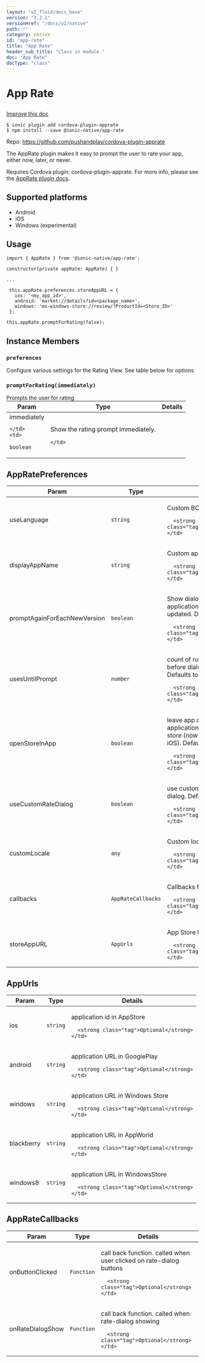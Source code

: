 ```yaml
---
layout: "v2_fluid/docs_base"
version: "3.2.1"
versionHref: "/docs/v2/native"
path: ""
category: native
id: "app-rate"
title: "App Rate"
header_sub_title: "Class in module "
doc: "App Rate"
docType: "class"
---
```








<h1 class="api-title">
  
  App Rate
  

  

  </h1>

<a class="improve-v2-docs" href="http://github.com/driftyco/ionic-native/edit/master/src/@ionic-native/plugins/app-rate/index.ts#L96">
  Improve this doc
</a>



<!-- decorators -->





<pre><code>$ ionic plugin add cordova-plugin-apprate
$ npm install --save @ionic-native/app-rate
</code></pre>
<p>Repo:
  <a href="https://github.com/pushandplay/cordova-plugin-apprate">
    https://github.com/pushandplay/cordova-plugin-apprate
  </a>
</p>

<!-- description -->

<p>The AppRate plugin makes it easy to prompt the user to rate your app, either now, later, or never.</p>
<p>Requires Cordova plugin: cordova-plugin-apprate. For more info, please see the <a href="https://github.com/pushandplay/cordova-plugin-apprate">AppRate plugin docs</a>.</p>


<!-- @platforms tag -->
<h2>Supported platforms</h2>

<ul>
  <li>Android</li><li>iOS</li><li>Windows (experimental)</li>
</ul>

<!-- @platforms tag end -->


<!-- if doc.decorators -->

<!-- @usage tag -->

<h2>Usage</h2>

<pre><code class="lang-typescript">import { AppRate } from &#39;@ionic-native/app-rate&#39;;

constructor(private appRate: AppRate) { }

...

 this.appRate.preferences.storeAppURL = {
   ios: &#39;&lt;my_app_id&gt;&#39;,
   android: &#39;market://details?id=&lt;package_name&gt;&#39;,
   windows: &#39;ms-windows-store://review/?ProductId=&lt;Store_ID&gt;&#39;
 };

this.appRate.promptForRating(false);
</code></pre>




<!-- @property tags -->




<!-- methods on the class -->

<h2>Instance Members</h2>
<div id="preferences"></div>
<h3>
  <code>preferences</code>
  

</h3>
Configure various settings for the Rating View.
See table below for options



<div id="promptForRating"></div>
<h3>
  <code>promptForRating(immediately)</code>
  

</h3>
Prompts the user for rating
<table class="table param-table" style="margin:0;">
  <thead>
  <tr>
    <th>Param</th>
    <th>Type</th>
    <th>Details</th>
  </tr>
  </thead>
  <tbody>
  
  <tr>
    <td>
      immediately
      
    </td>
    <td>
      
<code>boolean</code>
    </td>
    <td>
      <p>Show the rating prompt immediately.</p>

      
      
    </td>
  </tr>
  
  </tbody>
</table>





<!-- other classes -->

<!-- end other classes -->

<!-- interfaces -->

<!--<h2><a class="anchor" name="interfaces" href="#interfaces"></a>Interfaces</h2>-->


<h2><a class="anchor" name="AppRatePreferences" href="#AppRatePreferences"></a>AppRatePreferences</h2>


<table class="table param-table" style="margin:0;">
  <thead>
  <tr>
    <th>Param</th>
    <th>Type</th>
    <th>Details</th>
  </tr>
  </thead>
  <tbody>
  
  <tr>
    <td>
      useLanguage
    </td>
    <td>
      <code>string</code>
    </td>
    <td>
      <p>Custom BCP 47 language tag</p>

      <strong class="tag">Optional</strong>
    </td>
  </tr>
  
  <tr>
    <td>
      displayAppName
    </td>
    <td>
      <code>string</code>
    </td>
    <td>
      <p>Custom application title</p>

      <strong class="tag">Optional</strong>
    </td>
  </tr>
  
  <tr>
    <td>
      promptAgainForEachNewVersion
    </td>
    <td>
      <code>boolean</code>
    </td>
    <td>
      <p>Show dialog again when application version will be updated. Defaults to <code>true</code></p>

      <strong class="tag">Optional</strong>
    </td>
  </tr>
  
  <tr>
    <td>
      usesUntilPrompt
    </td>
    <td>
      <code>number</code>
    </td>
    <td>
      <p>count of runs of application before dialog will be displayed. Defaults to <code>3</code></p>

      <strong class="tag">Optional</strong>
    </td>
  </tr>
  
  <tr>
    <td>
      openStoreInApp
    </td>
    <td>
      <code>boolean</code>
    </td>
    <td>
      <p>leave app or no when application page opened in app store (now supported only for iOS). Defaults to <code>false</code></p>

      <strong class="tag">Optional</strong>
    </td>
  </tr>
  
  <tr>
    <td>
      useCustomRateDialog
    </td>
    <td>
      <code>boolean</code>
    </td>
    <td>
      <p>use custom view for rate dialog. Defaults to <code>false</code></p>

      <strong class="tag">Optional</strong>
    </td>
  </tr>
  
  <tr>
    <td>
      customLocale
    </td>
    <td>
      <code>any</code>
    </td>
    <td>
      <p>Custom locale object</p>

      <strong class="tag">Optional</strong>
    </td>
  </tr>
  
  <tr>
    <td>
      callbacks
    </td>
    <td>
      <code>AppRateCallbacks</code>
    </td>
    <td>
      <p>Callbacks for events</p>

      <strong class="tag">Optional</strong>
    </td>
  </tr>
  
  <tr>
    <td>
      storeAppURL
    </td>
    <td>
      <code>AppUrls</code>
    </td>
    <td>
      <p>App Store URLS</p>

      <strong class="tag">Optional</strong>
    </td>
  </tr>
  
  </tbody>
</table>




<h2><a class="anchor" name="AppUrls" href="#AppUrls"></a>AppUrls</h2>


<table class="table param-table" style="margin:0;">
  <thead>
  <tr>
    <th>Param</th>
    <th>Type</th>
    <th>Details</th>
  </tr>
  </thead>
  <tbody>
  
  <tr>
    <td>
      ios
    </td>
    <td>
      <code>string</code>
    </td>
    <td>
      <p>application id in AppStore</p>

      <strong class="tag">Optional</strong>
    </td>
  </tr>
  
  <tr>
    <td>
      android
    </td>
    <td>
      <code>string</code>
    </td>
    <td>
      <p>application URL in GooglePlay</p>

      <strong class="tag">Optional</strong>
    </td>
  </tr>
  
  <tr>
    <td>
      windows
    </td>
    <td>
      <code>string</code>
    </td>
    <td>
      <p>application URL in Windows Store</p>

      <strong class="tag">Optional</strong>
    </td>
  </tr>
  
  <tr>
    <td>
      blackberry
    </td>
    <td>
      <code>string</code>
    </td>
    <td>
      <p>application URL in AppWorld</p>

      <strong class="tag">Optional</strong>
    </td>
  </tr>
  
  <tr>
    <td>
      windows8
    </td>
    <td>
      <code>string</code>
    </td>
    <td>
      <p>application URL in WindowsStore</p>

      <strong class="tag">Optional</strong>
    </td>
  </tr>
  
  </tbody>
</table>




<h2><a class="anchor" name="AppRateCallbacks" href="#AppRateCallbacks"></a>AppRateCallbacks</h2>


<table class="table param-table" style="margin:0;">
  <thead>
  <tr>
    <th>Param</th>
    <th>Type</th>
    <th>Details</th>
  </tr>
  </thead>
  <tbody>
  
  <tr>
    <td>
      onButtonClicked
    </td>
    <td>
      <code>Function</code>
    </td>
    <td>
      <p>call back function. called when user clicked on rate-dialog buttons</p>

      <strong class="tag">Optional</strong>
    </td>
  </tr>
  
  <tr>
    <td>
      onRateDialogShow
    </td>
    <td>
      <code>Function</code>
    </td>
    <td>
      <p>call back function. called when rate-dialog showing</p>

      <strong class="tag">Optional</strong>
    </td>
  </tr>
  
  </tbody>
</table>





<!-- end interfaces -->

<!-- related link --><!-- end content block -->


<!-- end body block -->

